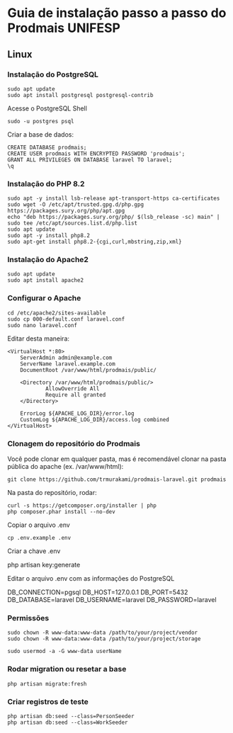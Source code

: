 # Guia de instalação passo a passo do Prodmais UNIFESP

## Linux

### Instalação do PostgreSQL

    sudo apt update
    sudo apt install postgresql postgresql-contrib

Acesse o PostgreSQL Shell

    sudo -u postgres psql

Criar a base de dados:

    CREATE DATABASE prodmais;
    CREATE USER prodmais WITH ENCRYPTED PASSWORD 'prodmais';
    GRANT ALL PRIVILEGES ON DATABASE laravel TO laravel;
    \q

### Instalação do PHP 8.2

    sudo apt -y install lsb-release apt-transport-https ca-certificates
    sudo wget -O /etc/apt/trusted.gpg.d/php.gpg https://packages.sury.org/php/apt.gpg
    echo "deb https://packages.sury.org/php/ $(lsb_release -sc) main" | sudo tee /etc/apt/sources.list.d/php.list
    sudo apt update
    sudo apt -y install php8.2
    sudo apt-get install php8.2-{cgi,curl,mbstring,zip,xml}

### Instalação do Apache2

    sudo apt update
    sudo apt install apache2

### Configurar o Apache

    cd /etc/apache2/sites-available
    sudo cp 000-default.conf laravel.conf
    sudo nano laravel.conf

Editar desta maneira:

    <VirtualHost *:80>
        ServerAdmin admin@example.com
        ServerName laravel.example.com
        DocumentRoot /var/www/html/prodmais/public/

        <Directory /var/www/html/prodmais/public/>
                AllowOverride All
                Require all granted
        </Directory>

        ErrorLog ${APACHE_LOG_DIR}/error.log
        CustomLog ${APACHE_LOG_DIR}/access.log combined
    </VirtualHost>

### Clonagem do repositório do Prodmais

Você pode clonar em qualquer pasta, mas é recomendável clonar na pasta pública do apache (ex. /var/www/html):

    git clone https://github.com/trmurakami/prodmais-laravel.git prodmais

Na pasta do repositório, rodar:

    curl -s https://getcomposer.org/installer | php
    php composer.phar install --no-dev

Copiar o arquivo .env

    cp .env.example .env

Criar a chave .env

php artisan key:generate

Editar o arquivo .env com as informações do PostgreSQL

DB_CONNECTION=pgsql
DB_HOST=127.0.0.1
DB_PORT=5432
DB_DATABASE=laravel
DB_USERNAME=laravel
DB_PASSWORD=laravel

### Permissões

    sudo chown -R www-data:www-data /path/to/your/project/vendor
    sudo chown -R www-data:www-data /path/to/your/project/storage

    sudo usermod -a -G www-data userName

### Rodar migration ou resetar a base

    php artisan migrate:fresh

### Criar registros de teste

    php artisan db:seed --class=PersonSeeder
    php artisan db:seed --class=WorkSeeder
